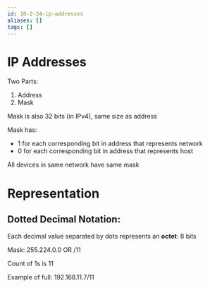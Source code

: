 ```yaml
---
id: 10-2-24-ip-addresses
aliases: []
tags: []
---
```


# IP Addresses
Two Parts:
1) Address
2) Mask

Mask is also 32 bits (in IPv4), same size as address

Mask has:
- 1 for each corresponding bit in address that represents network
- 0 for each corresponding bit in address that represents host

All devices in same network have same mask

# Representation

## Dotted Decimal Notation:
Each decimal value separated by dots represents an **octet**: 8 bits

Mask:
255.224.0.0
OR
/11

Count of 1s is 11

Example of full:
192.168.11.7/11

